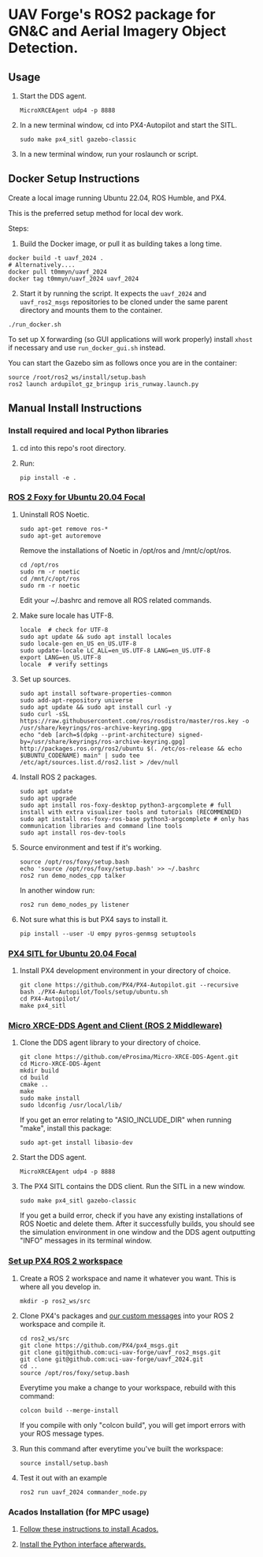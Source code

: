 # UAV Forge's ROS2 package for GN&C and Aerial Imagery Object Detection.


## Usage

1. Start the DDS agent.
	```
	MicroXRCEAgent udp4 -p 8888
	```

2. In a new terminal window, cd into PX4-Autopilot and start the SITL.
	```
	sudo make px4_sitl gazebo-classic
	```

3. In a new terminal window, run your roslaunch or script.


## Docker Setup Instructions
Create a local image running Ubuntu 22.04, ROS Humble, and PX4.

This is the preferred setup method for local dev work.

Steps:

1. Build the Docker image, or pull it as building takes a long time.

```
docker build -t uavf_2024 .
# Alternatively....
docker pull t0mmyn/uavf_2024
docker tag t0mmyn/uavf_2024 uavf_2024
```

2. Start it by running the script. It expects the `uavf_2024` and `uavf_ros2_msgs` repositories to be cloned under the same parent directory and mounts them to the container.


```
./run_docker.sh
```

To set up X forwarding (so GUI applications will work properly) install `xhost` if necessary and use `run_docker_gui.sh` instead. 

You can start the Gazebo sim as follows once you are in the container:

```
source /root/ros2_ws/install/setup.bash
ros2 launch ardupilot_gz_bringup iris_runway.launch.py
```


## Manual Install Instructions

### Install required and local Python libraries

1. cd into this repo's root directory.

2. Run:
	```
	pip install -e .
	```


### [ROS 2 Foxy for Ubuntu 20.04 Focal](https://docs.ros.org/en/foxy/Installation/Ubuntu-Install-Debians.html)

1. Uninstall ROS Noetic.
	```
	sudo apt-get remove ros-*
	sudo apt-get autoremove
	```
	Remove the installations of Noetic in /opt/ros and /mnt/c/opt/ros.
	```
	cd /opt/ros
	sudo rm -r noetic
	cd /mnt/c/opt/ros
	sudo rm -r noetic
	```
	Edit your ~/.bashrc and remove all ROS related commands.

2. Make sure locale has UTF-8.
	```
	locale  # check for UTF-8
	sudo apt update && sudo apt install locales
	sudo locale-gen en_US en_US.UTF-8
	sudo update-locale LC_ALL=en_US.UTF-8 LANG=en_US.UTF-8
	export LANG=en_US.UTF-8
	locale  # verify settings
	```

3. Set up sources.
	```
	sudo apt install software-properties-common
	sudo add-apt-repository universe
	sudo apt update && sudo apt install curl -y
	sudo curl -sSL https://raw.githubusercontent.com/ros/rosdistro/master/ros.key -o /usr/share/keyrings/ros-archive-keyring.gpg
	echo "deb [arch=$(dpkg --print-architecture) signed-by=/usr/share/keyrings/ros-archive-keyring.gpg] http://packages.ros.org/ros2/ubuntu $(. /etc/os-release && echo $UBUNTU_CODENAME) main" | sudo tee /etc/apt/sources.list.d/ros2.list > /dev/null
	```

4. Install ROS 2 packages.
	```
	sudo apt update
	sudo apt upgrade
	sudo apt install ros-foxy-desktop python3-argcomplete # full install with extra visualizer tools and tutorials (RECOMMENDED)
	sudo apt install ros-foxy-ros-base python3-argcomplete # only has communication libraries and command line tools
	sudo apt install ros-dev-tools
	```

5. Source environment and test if it's working.
	```
	source /opt/ros/foxy/setup.bash
	echo 'source /opt/ros/foxy/setup.bash' >> ~/.bashrc
	ros2 run demo_nodes_cpp talker
	```
	In another window run:
	```
	ros2 run demo_nodes_py listener
	```

6. Not sure what this is but PX4 says to install it.
	```
	pip install --user -U empy pyros-genmsg setuptools
	```


### [PX4 SITL for Ubuntu 20.04 Focal](https://docs.px4.io/main/en/ros/ros2_comm.html#foxy)

1. Install PX4 development environment in your directory of choice.
	```
	git clone https://github.com/PX4/PX4-Autopilot.git --recursive
	bash ./PX4-Autopilot/Tools/setup/ubuntu.sh
	cd PX4-Autopilot/
	make px4_sitl
	```


### [Micro XRCE-DDS Agent and Client (ROS 2 Middleware)](https://docs.px4.io/main/en/ros/ros2_comm.html#foxy)

1. Clone the DDS agent library to your directory of choice.
	```
	git clone https://github.com/eProsima/Micro-XRCE-DDS-Agent.git
	cd Micro-XRCE-DDS-Agent
	mkdir build
	cd build
	cmake ..
	make
	sudo make install
	sudo ldconfig /usr/local/lib/
	```
	If you get an error relating to "ASIO_INCLUDE_DIR" when running "make", install this package:
	```
	sudo apt-get install libasio-dev
	```

2. Start the DDS agent.
	```
	MicroXRCEAgent udp4 -p 8888
	```

3. The PX4 SITL contains the DDS client. Run the SITL in a new window.
	```
	sudo make px4_sitl gazebo-classic
	```
	If you get a build error, check if you have any existing installations of ROS Noetic and delete them.
	After it successfully builds, you should see the simulation environment in one window and the DDS agent outputting "INFO" messages in its terminal window.


### [Set up PX4 ROS 2 workspace](https://docs.px4.io/main/en/ros/ros2_comm.html#foxy)

1. Create a ROS 2 workspace and name it whatever you want. This is where all you develop in.
	```
	mkdir -p ros2_ws/src
	```

2. Clone PX4's packages and [our custom messages](https://github.com/Herpderk/uavf_msgs/tree/master/msg) into your ROS 2 workspace and compile it.
	```
	cd ros2_ws/src
	git clone https://github.com/PX4/px4_msgs.git
	git clone git@github.com:uci-uav-forge/uavf_ros2_msgs.git
 	git clone git@github.com:uci-uav-forge/uavf_2024.git
	cd ..
	source /opt/ros/foxy/setup.bash
	```
	Everytime you make a change to your workspace, rebuild with this command:
	```
	colcon build --merge-install
	```
	If you compile with only "colcon build", you will get import errors with your ROS message types.
	

3. Run this command after everytime you've built the workspace:
	```
	source install/setup.bash
	```

4. Test it out with an example
	```
	ros2 run uavf_2024 commander_node.py
	```


### Acados Installation (for MPC usage)

1. [Follow these instructions to install Acados.](https://docs.acados.org/installation/)

2. [Install the Python interface afterwards.](https://docs.acados.org/python_interface/index.html)
